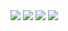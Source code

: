 <img src="https://blog.kakaocdn.net/dn/lD0LP/btrwVb3n7IO/bMsq3NHZNnQweqx3BXkdR0/img.png">
<img src="https://blog.kakaocdn.net/dn/cscA2x/btrwT0gLj0V/KQWWWUhDaVvnGULsNycvF0/img.png">
<img src="https://blog.kakaocdn.net/dn/vQRjt/btrwPbKEX5B/HT00gnl1SiWZ8LHBzPyPu0/img.png">
<img src="https://blog.kakaocdn.net/dn/cqSXl0/btrwMHbZgLQ/Kdz4sIyGFgsks4CxxpsZwK/img.png">
